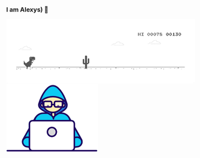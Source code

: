 ### I am Alexys) 👋

<img src="https://github.com/alexysxeightn/alexysxeightn/blob/main/dino_rounded.gif?raw=true" href="https://github.com/alexysxeightn" />
<img src="https://github.com/alexysxeightn/alexysxeightn/blob/main/Developer.gif?raw=true" href="https://github.com/alexysxeightn" />
